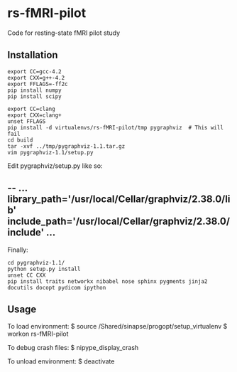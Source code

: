 # rs-fMRI-pilot
Code for resting-state fMRI pilot study

## Installation

    export CC=gcc-4.2
    export CXX=g++-4.2
    export FFLAGS=-ff2c
    pip install numpy
    pip install scipy

    export CC=clang
    export CXX=clang+
    unset FFLAGS
    pip install -d virtualenvs/rs-fMRI-pilot/tmp pygraphviz  # This will fail
    cd build
    tar -xvf ../tmp/pygraphviz-1.1.tar.gz
    vim pygraphviz-1.1/setup.py

Edit pygraphviz/setup.py like so:

--
    ...
    library_path='/usr/local/Cellar/graphviz/2.38.0/lib'
    include_path='/usr/local/Cellar/graphviz/2.38.0/include'
    ...
--

Finally:

    cd pygraphviz-1.1/
    python setup.py install
    unset CC CXX
    pip install traits networkx nibabel nose sphinx pygments jinja2 docutils docopt pydicom ipython


## Usage

To load environment:
    $ source /Shared/sinapse/progopt/setup_virtualenv
    $ workon rs-fMRI-pilot

To debug crash files:
    $ nipype_display_crash <CRASHFILE>

To unload environment:
    $ deactivate
